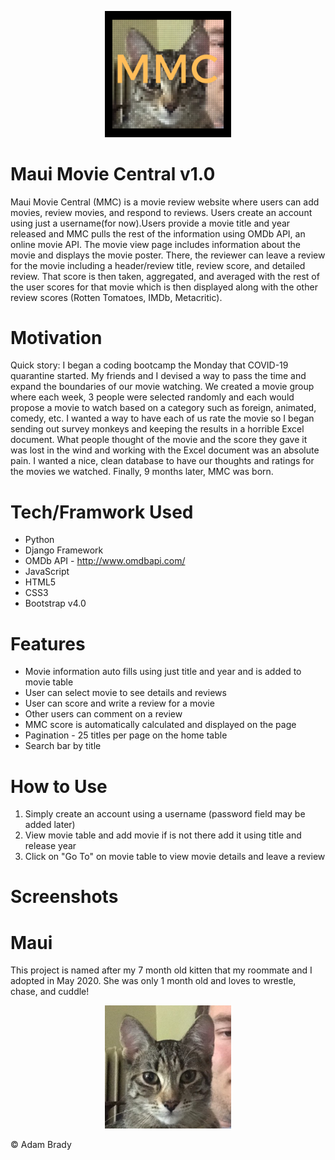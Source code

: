 <p align="center">
  <img src="MauiMoviesApp/static/img/mmcLogo.png" style="width: 40%" />
</p>

# Maui Movie Central v1.0

 Maui Movie Central (MMC) is a movie review website where users can add movies, review movies, and respond to reviews. Users create an account using just a username(for now).Users provide a movie title and year released and MMC pulls the rest of the information using OMDb API, an online movie API. The movie view page includes information about the movie and displays the movie poster. There, the reviewer can leave a review for the movie including a header/review title, review score, and detailed review. That score is then taken, aggregated, and averaged with the rest of the user scores for that movie which is then displayed along with the other review scores (Rotten Tomatoes, IMDb, Metacritic).

# Motivation

 Quick story: I began a coding bootcamp the Monday that COVID-19 quarantine started. My friends and I devised a way to pass the time and expand the boundaries of our movie watching. We created a movie group where each week, 3 people were selected randomly and each would propose a movie to watch based on a category such as foreign, animated, comedy, etc. I wanted a way to have each of us rate the movie so I began sending out survey monkeys and keeping the results in a horrible Excel document. What people thought of the movie and the score they gave it was lost in the wind and working with the Excel document was an absolute pain. I wanted a nice, clean database to have our thoughts and ratings for the movies we watched. Finally, 9 months later, MMC was born.

 # Tech/Framwork Used
* Python
* Django Framework
* OMDb API - http://www.omdbapi.com/
* JavaScript
* HTML5
* CSS3
* Bootstrap v4.0

# Features

* Movie information auto fills using just title and year and is added to movie table
* User can select movie to see details and reviews
* User can score and write a review for a movie
* Other users can comment on a review
* MMC score is automatically calculated and displayed on the page
* Pagination - 25 titles per page on the home table
* Search bar by title


# How to Use

1. Simply create an account using a username (password field may be added later)
2. View movie table and add movie if is not there add it using title and release year
3. Click on "Go To" on movie table to view movie details and leave a review

# Screenshots 




# Maui

This project is named after my 7 month old kitten that my roommate and I adopted in May 2020. She was only 1 month old and loves to wrestle, chase, and cuddle!
<p align="center">
  <img src="MauiMoviesApp/static/img/maui.jpg" style="width: 40%" />
</p>


&#169; Adam Brady
